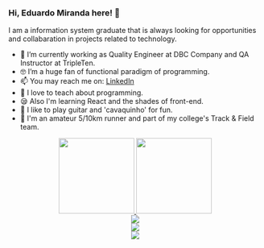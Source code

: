 ### Hi, Eduardo Miranda here! 👋
I am a information system graduate that is always looking for opportunities and collabaration in projects related to technology.
- 🚀 I’m currently working as Quality Engineer at DBC Company and QA Instructor at TripleTen.
- 🤓 I’m a huge fan of functional paradigm of programming.
- 📫 You may reach me on: <a href="https://www.linkedin.com/in/eduardo-miranda-a43a73209">LinkedIn</a>
- 🤖 I love to teach about programming.
- 😪 Also I'm learning React and the shades of front-end.
- 🎸 I like to play guitar and 'cavaquinho' for fun.
- 👟 I'm an amateur 5/10km runner and part of my college's Track & Field team.

<div align="center">
  <a href="https://github.com/EduardoMirandaz">
  <img height="150em" src="https://github-readme-stats.vercel.app/api?username=EduardoMirandaz&show_icons=true&theme=dark#gh-dark-mode-only&include_all_commits=true&count_private=true"/>
  <img height="150em" src="https://github-readme-stats.vercel.app/api/top-langs/?username=EduardoMirandaz&layout=compact&langs_count=7&theme=dark#gh-dark-mode-only"/>
</div>


 
  <center><a href = "mailto:eduardo.cmazevedo@usp.br"><img src="https://img.shields.io/badge/-Gmail-%23333?style=for-the-badge&logo=gmail&logoColor=white" target="_blank"></a></center>
  <center><a href="https://www.linkedin.com/in/eduardo-miranda-a43a73209/" target="_blank"><img src="https://img.shields.io/badge/-LinkedIn-%230077B5?style=for-the-badge&logo=linkedin&logoColor=white" target="_blank"></a></center>
  <center><a href="https://raw.githubusercontent.com/EduardoMirandaz/EduardoMirandaz/main/Eduardo%20Miranda%20-%20CV.pdf" target="_blank"><img src="https://img.shields.io/badge/-DOWNLOAD%20PDF%20CV-%23333?style=for-the-badge&logo=CV&logoColor=black" target="_blank"></a></center>

 
